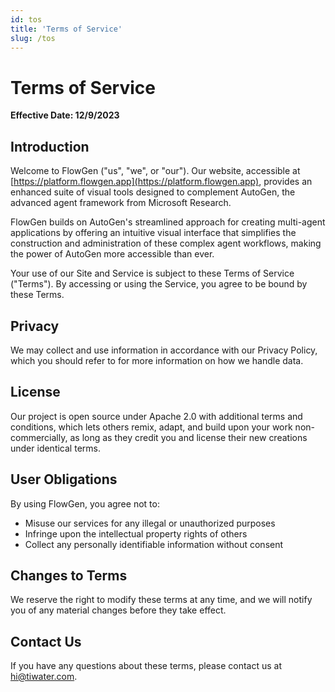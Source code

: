 ```yaml
---
id: tos
title: 'Terms of Service'
slug: /tos
---
```


# Terms of Service

**Effective Date: 12/9/2023**

## Introduction

Welcome to FlowGen ("us", "we", or "our"). Our website, accessible at [https://platform.flowgen.app](https://platform.flowgen.app), provides an enhanced suite of visual tools designed to complement AutoGen, the advanced agent framework from Microsoft Research.

FlowGen builds on AutoGen's streamlined approach for creating multi-agent applications by offering an intuitive visual interface that simplifies the construction and administration of these complex agent workflows, making the power of AutoGen more accessible than ever.

Your use of our Site and Service is subject to these Terms of Service ("Terms"). By accessing or using the Service, you agree to be bound by these Terms.

## Privacy

We may collect and use information in accordance with our Privacy Policy, which you should refer to for more information on how we handle data.

## License

Our project is open source under Apache 2.0 with additional terms and conditions, which lets others remix, adapt, and build upon your work non-commercially, as long as they credit you and license their new creations under identical terms.

## User Obligations

By using FlowGen, you agree not to:

- Misuse our services for any illegal or unauthorized purposes
- Infringe upon the intellectual property rights of others
- Collect any personally identifiable information without consent

## Changes to Terms

We reserve the right to modify these terms at any time, and we will notify you of any material changes before they take effect.

## Contact Us

If you have any questions about these terms, please contact us at [hi@tiwater.com](mailto:hi@tiwater.com).
